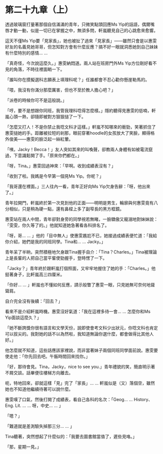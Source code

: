 # 第二十九章（上）

透過玻璃窗打量著那個自信滿滿的青年，只微笑點頭回應Ms Yip的話語，偶爾嘴唇才動一動，似是一切已在掌握之中，無須多問，軒嵐聽見自己的心跳愈來愈響。

這天不僅Ms Yip要「見家長」，她也被扯了過來「見家長」——雖然只會是以惠雯好友的名義見她哥哥，但怎知對方會有什麼反應？搞不好一眼就洞悉她到自己妹妹有什麼特別的感情… …

「真奇怪，今次說這麼久。」惠雯納悶道。兩人站在班房門外Ms Yip方位剛好看不見的角落，不時往裡面睄一下。

「誰叫你在摸擬選科志願表上填理科呢？」任誰都會不忍心勸你懸崖勒馬的。

「喂，我沒有你滿分那麼厲害，但也不至於教人擔心吧？」

「派卷的時候你可不是這般說。」

「哼，要不是想跟你同班，我管我理科唸得怎麼樣。」隱約聽得見惠雯的低喃，軒嵐心頭一熱，卻隨即被對方狠狠搥了一下。

「怎麼又打人！不是你禁止我唸文科才這樣。」軒嵐不知哪來的衝勁，笑著抓住了惠雯搥她的手。距離被拉短的剎那，眼前穿著hoodle的女孩放大了笑臉，顯得格外俊美——惠雯的臉泛起一絲紅暈。

「咦，Jacky！Becca！」友人突如其來的叫喚聲，卻教兩人身體有如被電流竄過，下意識鬆開了手。「原來你們都在。」

「呀，Tina。」惠雯回過神來：「早啊。收到成績表沒有？」

「收到了啦。我媽是今早第一個見Ms Yip。你呢？」

「我哥還在裡面。」三人往內一看，青年正好向Ms Yip欠身告辭：「呀，他出來了。」

青年拉開門，軒嵐終於第一次見到他的正面——明明是男生，輪廓與何惠雯竟有八分相似，只是稍為硬一點，還有鼻樑上多了副窄長的黑方框鏡。

惠雯站在兩人中間，青年卻對身旁的同學視若無睹，一臉驕傲又寵溺地對妹妹說：「雯雯，你久等了的。」他就知道她急著看各科排名了。

「呀，哥… … 」他的「目中無人」使惠雯尷尬不已，她接過成績表便忙道：「我給你介紹，她們是我的同班同學。Tina和… … Jacky。」

青年呆了半晌，突然積極地欠身跟Tina握手自介：「Tina？Charles。」Tina被理論上是長輩的人把自己當平輩使勁握手，登時愣了一下。

「Jacky？」青年終於跟軒嵐打個照面，又牢牢地握住了她的手：「Charles。」他挺著身子，比軒嵐高三四厘米。

「你好… … 」軒嵐也不懂如何反應，請示般瞥了惠雯一眼，只見她無可奈何地聳聳肩。

自介完全沒有後續：「回去？」

看來不是介紹軒嵐時機。惠雯沒好氣道：「我在這裡多待一會… … 怎麼你和Ms Yip面談這麼久？」

「她不斷誇獎你很有語言和文學天份，說即使會考文科少出狀元，你唸文科也肯定可以拔尖的。我對她的話不以為然啦，我知道無論你選什麼，都會做得比其他人好。」

他怎麼就不知道，這些話應該家裡說，而非當著妹子兩個同班同學面前說。惠雯要使走他：「你先回去吧。午飯時間回來找你。」

「好，那待會見。Tina，Jacky，nice to see you.」青年禮貌的笑，簡直明示著不屑交談。話畢便往樓梯方向離去。

呃，特地回來，卻就這樣「見」完了「家長」… … 軒嵐似是（又）落個空，雖然她也不知道他繼續待著可以說什麼。

惠雯嘆了口氣，然後打開了成績表，看自己各科的名次：「Geog… … History、Eng. Lit. … … 呀，中史… … 」

「嗯？」

「難道就是差測驗失掉那三分… … 」

Tina聽著，突然想起了什麼似的：「我要去圖書館當值了，遲些見咯。」

「那，星期一見。」
